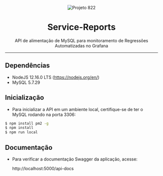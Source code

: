 <div align="center">
  <a title="service-reports">
    <img alt="Projeto 822" src="https://i.imgur.com/WOsYivs.png" />
  </a>
  <br />
  <h1>Service-Reports</h1>
</div>

<p align="center">
  API de alimentação de MySQL para monitoramento de Regressões Automatizadas no Grafana
</p>

---

## Dependências

- NodeJS 12.16.0 LTS (https://nodejs.org/en/)
- MySQL 5.7.29 

## Inicialização

- Para inicializar a API em um ambiente local, certifique-se de ter o MySQL rodando na porta 3306:
```bash
$ npm install pm2 -g
$ npm install 
$ npm run local
```


## Documentação

- Para verificar a documentação Swagger da aplicação, acesse:
    
    http://localhost:5000/api-docs
